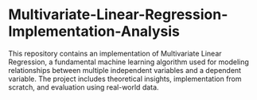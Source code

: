 # Multivariate-Linear-Regression-Implementation-Analysis
This repository contains an implementation of Multivariate Linear Regression, a fundamental machine learning algorithm used for modeling relationships between multiple independent variables and a dependent variable. The project includes theoretical insights, implementation from scratch, and evaluation using real-world data.
